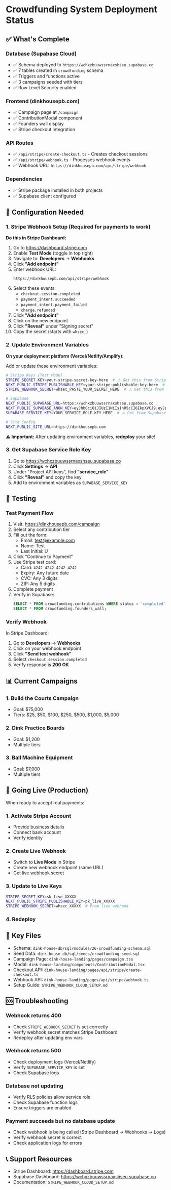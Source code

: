 # Crowdfunding System Deployment Status

## ✅ What's Complete

### Database (Supabase Cloud)
- ✅ Schema deployed to `https://wchxzbuuwssrnaxshseu.supabase.co`
- ✅ 7 tables created in `crowdfunding` schema
- ✅ Triggers and functions active
- ✅ 3 campaigns seeded with tiers
- ✅ Row Level Security enabled

### Frontend (dinkhousepb.com)
- ✅ Campaign page at `/campaign`
- ✅ ContributionModal component
- ✅ Founders wall display
- ✅ Stripe checkout integration

### API Routes
- ✅ `/api/stripe/create-checkout.ts` - Creates checkout sessions
- ✅ `/api/stripe/webhook.ts` - Processes webhook events
- ✅ Webhook URL: `https://dinkhousepb.com/api/stripe/webhook`

### Dependencies
- ✅ Stripe package installed in both projects
- ✅ Supabase client configured

## 🔧 Configuration Needed

### 1. Stripe Webhook Setup (Required for payments to work)

**Do this in Stripe Dashboard:**
1. Go to https://dashboard.stripe.com
2. Enable **Test Mode** (toggle in top right)
3. Navigate to: **Developers** → **Webhooks**
4. Click **"Add endpoint"**
5. Enter webhook URL:
   ```
   https://dinkhousepb.com/api/stripe/webhook
   ```
6. Select these events:
   - `checkout.session.completed`
   - `payment_intent.succeeded`
   - `payment_intent.payment_failed`
   - `charge.refunded`
7. Click **"Add endpoint"**
8. Click on the new endpoint
9. Click **"Reveal"** under "Signing secret"
10. Copy the secret (starts with `whsec_`)

### 2. Update Environment Variables

**On your deployment platform (Vercel/Netlify/Amplify):**

Add or update these environment variables:
```bash
# Stripe Keys (Test Mode)
STRIPE_SECRET_KEY=your-stripe-secret-key-here  # ⚠️ Get this from Stripe Dashboard
NEXT_PUBLIC_STRIPE_PUBLISHABLE_KEY=your-stripe-publishable-key-here  # ⚠️ Get this from Stripe Dashboard
STRIPE_WEBHOOK_SECRET=whsec_PASTE_YOUR_SECRET_HERE  # ⚠️ Get this from Stripe Dashboard

# Supabase
NEXT_PUBLIC_SUPABASE_URL=https://wchxzbuuwssrnaxshseu.supabase.co
NEXT_PUBLIC_SUPABASE_ANON_KEY=eyJhbGciOiJIUzI1NiIsInR5cCI6IkpXVCJ9.eyJpc3MiOiJzdXBhYmFzZSIsInJlZiI6IndjaHh6YnV1d3Nzcm5heHNoc2V1Iiwicm9sZSI6ImFub24iLCJpYXQiOjE3NTg5OTA4NzcsImV4cCI6MjA3NDU2Njg3N30.u23ktCLo4GgmOfxZkk4UnCepgftnZzZLChPgFfWeqKY
SUPABASE_SERVICE_KEY=YOUR_SERVICE_ROLE_KEY_HERE  # ⚠️ Get from Supabase Dashboard

# Site Config
NEXT_PUBLIC_SITE_URL=https://dinkhousepb.com
```

**⚠️ Important:** After updating environment variables, **redeploy** your site!

### 3. Get Supabase Service Role Key

1. Go to https://wchxzbuuwssrnaxshseu.supabase.co
2. Click **Settings** → **API**
3. Under "Project API keys", find **"service_role"**
4. Click **"Reveal"** and copy the key
5. Add to environment variables as `SUPABASE_SERVICE_KEY`

## 🧪 Testing

### Test Payment Flow

1. Visit: https://dinkhousepb.com/campaign
2. Select any contribution tier
3. Fill out the form:
   - Email: test@example.com
   - Name: Test
   - Last Initial: U
4. Click "Continue to Payment"
5. Use Stripe test card:
   - Card: `4242 4242 4242 4242`
   - Expiry: Any future date
   - CVC: Any 3 digits
   - ZIP: Any 5 digits
6. Complete payment
7. Verify in Supabase:
   ```sql
   SELECT * FROM crowdfunding.contributions WHERE status = 'completed';
   SELECT * FROM crowdfunding.founders_wall;
   ```

### Verify Webhook

In Stripe Dashboard:
1. Go to **Developers** → **Webhooks**
2. Click on your webhook endpoint
3. Click **"Send test webhook"**
4. Select `checkout.session.completed`
5. Verify response is **200 OK**

## 📊 Current Campaigns

### 1. Build the Courts Campaign
- Goal: $75,000
- Tiers: $25, $50, $100, $250, $500, $1,000, $5,000

### 2. Dink Practice Boards
- Goal: $1,200
- Multiple tiers

### 3. Ball Machine Equipment
- Goal: $7,000
- Multiple tiers

## 🚀 Going Live (Production)

When ready to accept real payments:

### 1. Activate Stripe Account
- Provide business details
- Connect bank account
- Verify identity

### 2. Create Live Webhook
- Switch to **Live Mode** in Stripe
- Create new webhook endpoint (same URL)
- Get live webhook secret

### 3. Update to Live Keys
```bash
STRIPE_SECRET_KEY=sk_live_XXXXX
NEXT_PUBLIC_STRIPE_PUBLISHABLE_KEY=pk_live_XXXXX
STRIPE_WEBHOOK_SECRET=whsec_XXXXX  # From live webhook
```

### 4. Redeploy

## 📁 Key Files

- Schema: `dink-house-db/sql/modules/26-crowdfunding-schema.sql`
- Seed Data: `dink-house-db/sql/seeds/crowdfunding-seed.sql`
- Campaign Page: `dink-house-landing/pages/campaign.tsx`
- Modal: `dink-house-landing/components/ContributionModal.tsx`
- Checkout API: `dink-house-landing/pages/api/stripe/create-checkout.ts`
- Webhook API: `dink-house-landing/pages/api/stripe/webhook.ts`
- Setup Guide: `STRIPE_WEBHOOK_CLOUD_SETUP.md`

## 🆘 Troubleshooting

### Webhook returns 400
- Check `STRIPE_WEBHOOK_SECRET` is set correctly
- Verify webhook secret matches Stripe Dashboard
- Redeploy after updating env vars

### Webhook returns 500
- Check deployment logs (Vercel/Netlify)
- Verify `SUPABASE_SERVICE_KEY` is set
- Check Supabase logs

### Database not updating
- Verify RLS policies allow service role
- Check Supabase function logs
- Ensure triggers are enabled

### Payment succeeds but no database update
- Check webhook is being called (Stripe Dashboard → Webhooks → Logs)
- Verify webhook secret is correct
- Check application logs for errors

## 📞 Support Resources

- Stripe Dashboard: https://dashboard.stripe.com
- Supabase Dashboard: https://wchxzbuuwssrnaxshseu.supabase.co
- Documentation: `STRIPE_WEBHOOK_CLOUD_SETUP.md`
